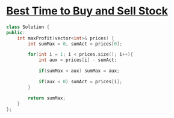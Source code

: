 # [Best Time to Buy and Sell Stock](https://leetcode.com/problems/best-time-to-buy-and-sell-stock/)
```c++
class Solution {
public:
    int maxProfit(vector<int>& prices) {
        int sumMax = 0, sumAct = prices[0];

        for(int i = 1; i < prices.size(); i++){
            int aux = prices[i] - sumAct;

            if(sumMax < aux) sumMax = aux;

            if(aux < 0) sumAct = prices[i];
        }

        return sumMax;
    }
};
```
